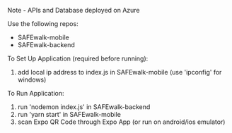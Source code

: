 Note - APIs and Database deployed on Azure

Use the following repos:
- SAFEwalk-mobile
- SAFEwalk-backend

To Set Up Application (required before running):
1. add local ip address to index.js in SAFEwalk-mobile (use 'ipconfig' for windows)

To Run Application:
1. run 'nodemon index.js' in SAFEwalk-backend
2. run 'yarn start' in SAFEwalk-mobile
3. scan Expo QR Code through Expo App (or run on android/ios emulator)